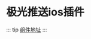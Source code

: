 # 极光推送ios插件
::: tip
[组件地址](http://39.99.37.143:3000/liuzhen/PushTestDemo.git)
:::
<template>
  <demo :codeStr="str">
    
  </demo>
</template>

<script>
  export default {
    data() {
      return {
        str: `
          <script>
            // 
              使用方法：
                1、把tools目录放到项目根目录，与pages文件夹同级，里面所有的方法都在里面了

                2、根目录新建一个文件夹nativeplugins，把YOYO-JPush文件夹放进去

                3、打自定义基座的时候，记得要在manifest.json中，APP模块权限配置 - 勾选 【消息推送】
            // 第一种，云打包： 1、App.vue 初始化极光推送服务与申请推送权限</div>

            import JPushPlugin from '@/tools/JPush.js';
            export default {
              onLaunch: function() {
                  // console.log('App Launch')
                  // 当uni-app 初始化完成时触发（全局只触发一次）
                  // #ifdef APP-PLUS
                  if(plus.os.name == 'iOS'){
                      JPushPlugin.init() // 初始化 JPush 插件，如果没有调用这个方法，JS 端将不会收到相关事件。
                      JPushPlugin.applyPushAuthority() // 申请推送权限

                      JPushPlugin.addReceiveNotificationListener(function (notification) {
                          console.log('jpush receive' + JSON.stringify(notification))
                      })
                  }
                  // #endif
              },
            }

            // 2、登录成功后，绑定别名，或者标签，这里示意绑定将userid（一定要是唯一值）绑定为别名：

            import JPushPlugin from '@/tools/JPush.js';
            export default {
                methods: {
                    submitForm(e){
                        // 登录提交表单后，服务器返回userid 或者 用户唯一标识，作为alias别名
                        var  userid ="1";
                        // #ifdef APP-PLUS
                        // 设置别名
                        if (this.platform == 'iOS') {
                                JPushPlugin.setAlias(userid, (res) => {
                                    console.log('jpush setAlias' + JSON.stringify(res))
                                }, (err) => {
                                    console.log('jpush error' + JSON.stringify(err))
                                })
                        }
                        // #endif
                    }
                }
            }

            //  3、用户退出后，清除别名绑定

            import JPushPlugin from '@/tools/JPush.js';

            // #ifdef APP-PLUS
            if (plus.os.name == 'iOS') {
                console.log('清空绑定的别名');
                JPushPlugin.deleteAlias((res) => {
                  console.log('cleanTags' + JSON.stringify(res))
                }, (err) => {
                  console.log('error' + JSON.stringify(err))
                })
            }
            // #endif

          <\/script>
        `
      }
    }
  }
</script>